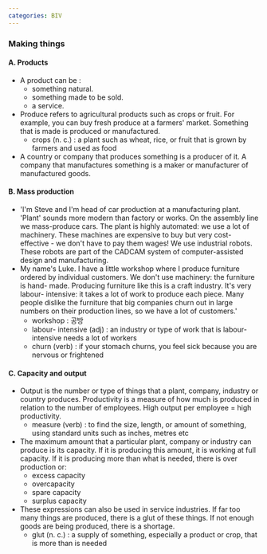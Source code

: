 ```yaml
---
categories: BIV
---
```


### Making things

#### A. Products

* A product can be :
  * something natural.
  * something made to be sold.
  * a service.
* Produce refers to agricultural products such as crops or fruit. For example, you can buy fresh produce at a farmers' market. Something that is made is produced or manufactured.
  * crops (n. c.) : a plant such as wheat, rice, or fruit that is grown by farmers and used as food 
* A country or company that produces something is a producer of it. A company that manufactures something is a maker or manufacturer of manufactured goods.

#### B. Mass production

* 'I'm Steve and I'm head of car production at a manufacturing plant. 'Plant' sounds more modern than factory or works. On the assembly line we mass-produce cars. The plant is highly automated: we use a lot of machinery. These machines are expensive to buy but very cost-effective - we don't have to pay them wages!  We use industrial robots. These robots are part of the CADCAM system of computer-assisted design and manufacturing.
* My name's Luke. I have a little workshop where I produce furniture ordered by individual customers. We don't use machinery: the furniture is hand- made. Producing furniture like this is a craft industry. It's very labour- intensive: it takes a lot of work to produce each piece. Many people dislike the furniture that big companies churn out in large numbers on their production lines, so we have a lot of customers.'
  * workshop : 공방
  * labour- intensive (adj) : an industry or type of work that is labour-intensive needs a lot of workers
  * churn (verb) : if your stomach churns, you feel sick because you are nervous or frightened

#### C. Capacity and output

* Output is the number or type of things that a plant, company, industry or country produces. Productivity is a measure of how much is produced in relation to the number of employees. High output per employee = high productivity.
  *  measure (verb) :  to find the size, length, or amount of something, using standard units such as inches, metres etc
* The maximum amount that a particular plant, company or industry can produce is its capacity. If it is producing this amount, it is working at full capacity. If it is producing more than what is needed, there is over production or:
  * excess capacity
  * overcapacity
  * spare capacity
  * surplus capacity
* These expressions can also be used in service industries. If far too many things are produced, there is a glut of these things. If not enough goods are being produced, there is a shortage.
  * glut (n. c.) : a supply of something, especially a product or crop, that is more than is needed